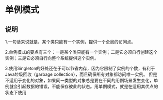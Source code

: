 # 单例模式

## 说明

1.一句话来说就是，某个类只能有一个实例，提供一个全局的访问点。

2.单例模式的要点有三个：一是某个类只能有一个实例；二是它必须自行创建这个实例；三是它必须自行向整个系统提供这个实例。

3.使用Singleton的好处还在于可以节省内存，因为它限制了实例的个数，有利于Java垃圾回收（garbage collection），而且确保所有对象都访问唯一实例。
但是不适用于变化的对象，如果同一类型的对象总是要在不同的用例场景发生变化，单例就会引起数据的错误，不能保存彼此的状态。用单例模式，就是在适用其优点的状态下使用